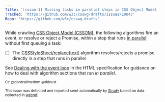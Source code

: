 ```yaml
---
Title: '[cssom-1] Missing tasks in parallel steps in CSS Object Model (CSSOM)'
Tracked: 'https://github.com/w3c/csswg-drafts/issues/10843'
Repo: 'https://github.com/w3c/csswg-drafts'
---
```


While crawling [CSS Object Model (CSSOM)](https://drafts.csswg.org/cssom-1/), the following algorithms fire an event, or resolve or reject a Promise, within a step that runs [in parallel](https://html.spec.whatwg.org/multipage/infrastructure.html#in-parallel) without first queuing a task:
* [ ] The [CSSStyleSheet/replace(text)](https://drafts.csswg.org/cssom-1/#dom-cssstylesheet-replace) algorithm resolves/rejects a promise directly in a step that runs in parallel

See [Dealing with the event loop](https://html.spec.whatwg.org/multipage/webappapis.html#event-loop-for-spec-authors) in the HTML specification for guidance on how to deal with algorithm sections that run *in parallel*.

<sub>Cc @dontcallmedom @tidoust</sub>

<sub>This issue was detected and reported semi-automatically by [Strudy](https://github.com/w3c/strudy/) based on data collected in [webref](https://github.com/w3c/webref/).</sub>

